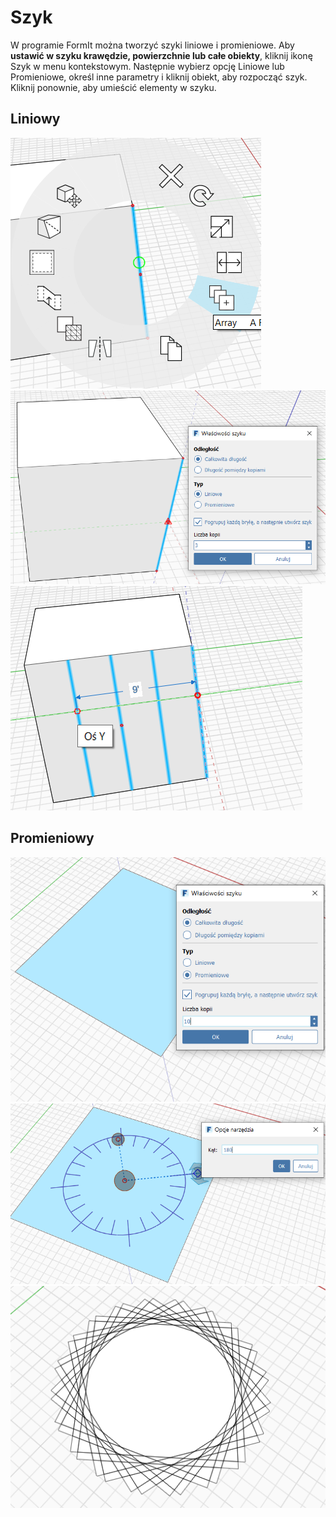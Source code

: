 # Szyk

W programie FormIt można tworzyć szyki liniowe i promieniowe. Aby **ustawić w szyku krawędzie, powierzchnie lub całe obiekty**, kliknij ikonę Szyk w menu kontekstowym. Następnie wybierz opcję Liniowe lub Promieniowe, określ inne parametry i kliknij obiekt, aby rozpocząć szyk. Kliknij ponownie, aby umieścić elementy w szyku.

## Liniowy

![](../.gitbook/assets/array.png)  
![](../.gitbook/assets/array_linear2.png)  
![](../.gitbook/assets/linear_array_3.png)

## Promieniowy

![](../.gitbook/assets/array_radial1.png)  
![](../.gitbook/assets/radial_array2.png)  
![](../.gitbook/assets/radial_array3.png)

